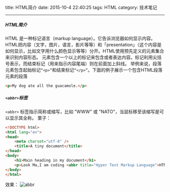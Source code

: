 title: HTML简介
date: 2015-10-4 22:40:25
tags: HTML
category: 技术笔记

---
##### HTML简介
HTML 是一种标记语言（markup language）。它告诉浏览器如何显示内容。HTML把内容（文字，图片，语言，影片等等）和「presentation」（这个内容是如何显示，比如文字用什么颜色显示等等）分开。HTML使用预先定义的元素集合来识别内容形态。 元素包含一个以上的标记来包含或者表达内容。标记利用尖括号表示，而结束标记（用来指示内容尾端）则在前面加上斜线。
举例来说，段落元素包含起始标记`“<p>”`和结束标记`“</p>”`。下面的例子展示一个包含HTML段落元素的段落
```html
<p>My dog ate all the guacamole.</p>
```
<!--more-->
##### `<abbr>`标签
`<abbr>` 标签指示简称或缩写，比如 "WWW" 或 "NATO"，当鼠标移至该缩写是可以显示其全称。
栗子：
```html
<!DOCTYPE html>
<html lang="en">
<head>
    <meta charset="utf-8" />
    <title>A tiny document</title>
</head>
<body>
    <h1>Main heading in my document</h1>
    <p>Look Ma,I am coding <abbr title="Hyper Text Markup Language">HTML</abbr>.</p>
</body>
</html>
```
效果：
![abbr](http://7i7io5.com1.z0.glb.clouddn.com/abbr.png)